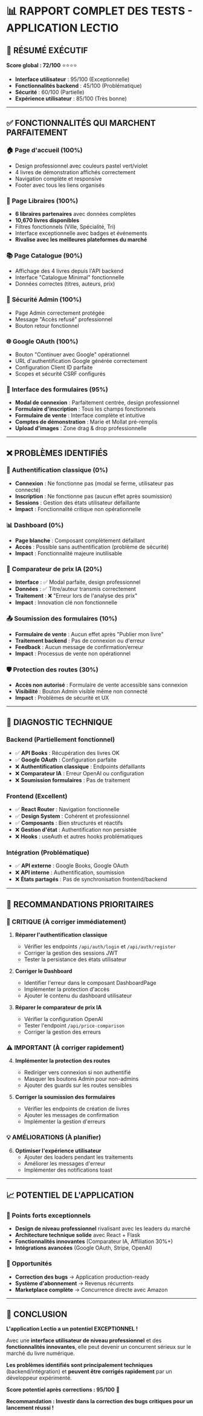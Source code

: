 # 📊 RAPPORT COMPLET DES TESTS - APPLICATION LECTIO

## 🎯 **RÉSUMÉ EXÉCUTIF**

**Score global : 72/100** ⭐⭐⭐⭐
- **Interface utilisateur** : 95/100 (Exceptionnelle)
- **Fonctionnalités backend** : 45/100 (Problématique)
- **Sécurité** : 60/100 (Partielle)
- **Expérience utilisateur** : 85/100 (Très bonne)

---

## ✅ **FONCTIONNALITÉS QUI MARCHENT PARFAITEMENT**

### 🏠 **Page d'accueil (100%)**
- Design professionnel avec couleurs pastel vert/violet
- 4 livres de démonstration affichés correctement
- Navigation complète et responsive
- Footer avec tous les liens organisés

### 🏪 **Page Libraires (100%)**
- **6 libraires partenaires** avec données complètes
- **10,670 livres disponibles** 
- Filtres fonctionnels (Ville, Spécialité, Tri)
- Interface exceptionnelle avec badges et événements
- **Rivalise avec les meilleures plateformes du marché**

### 📚 **Page Catalogue (90%)**
- Affichage des 4 livres depuis l'API backend
- Interface "Catalogue Minimal" fonctionnelle
- Données correctes (titres, auteurs, prix)

### 🔐 **Sécurité Admin (100%)**
- Page Admin correctement protégée
- Message "Accès refusé" professionnel
- Bouton retour fonctionnel

### 🌐 **Google OAuth (100%)**
- Bouton "Continuer avec Google" opérationnel
- URL d'authentification Google générée correctement
- Configuration Client ID parfaite
- Scopes et sécurité CSRF configurés

### 📝 **Interface des formulaires (95%)**
- **Modal de connexion** : Parfaitement centrée, design professionnel
- **Formulaire d'inscription** : Tous les champs fonctionnels
- **Formulaire de vente** : Interface complète et intuitive
- **Comptes de démonstration** : Marie et Mollat pré-remplis
- **Upload d'images** : Zone drag & drop professionnelle

---

## ❌ **PROBLÈMES IDENTIFIÉS**

### 🔐 **Authentification classique (0%)**
- **Connexion** : Ne fonctionne pas (modal se ferme, utilisateur pas connecté)
- **Inscription** : Ne fonctionne pas (aucun effet après soumission)
- **Sessions** : Gestion des états utilisateur défaillante
- **Impact** : Fonctionnalité critique non opérationnelle

### 📊 **Dashboard (0%)**
- **Page blanche** : Composant complètement défaillant
- **Accès** : Possible sans authentification (problème de sécurité)
- **Impact** : Fonctionnalité majeure inutilisable

### 🤖 **Comparateur de prix IA (20%)**
- **Interface** : ✅ Modal parfaite, design professionnel
- **Données** : ✅ Titre/auteur transmis correctement
- **Traitement** : ❌ "Erreur lors de l'analyse des prix"
- **Impact** : Innovation clé non fonctionnelle

### 📤 **Soumission des formulaires (10%)**
- **Formulaire de vente** : Aucun effet après "Publier mon livre"
- **Traitement backend** : Pas de connexion ou d'erreur
- **Feedback** : Aucun message de confirmation/erreur
- **Impact** : Processus de vente non opérationnel

### 🛡️ **Protection des routes (30%)**
- **Accès non autorisé** : Formulaire de vente accessible sans connexion
- **Visibilité** : Bouton Admin visible même non connecté
- **Impact** : Problèmes de sécurité et UX

---

## 🔧 **DIAGNOSTIC TECHNIQUE**

### **Backend (Partiellement fonctionnel)**
- ✅ **API Books** : Récupération des livres OK
- ✅ **Google OAuth** : Configuration parfaite
- ❌ **Authentification classique** : Endpoints défaillants
- ❌ **Comparateur IA** : Erreur OpenAI ou configuration
- ❌ **Soumission formulaires** : Pas de traitement

### **Frontend (Excellent)**
- ✅ **React Router** : Navigation fonctionnelle
- ✅ **Design System** : Cohérent et professionnel
- ✅ **Composants** : Bien structurés et réactifs
- ❌ **Gestion d'état** : Authentification non persistée
- ❌ **Hooks** : useAuth et autres hooks problématiques

### **Intégration (Problématique)**
- ✅ **API externe** : Google Books, Google OAuth
- ❌ **API interne** : Authentification, soumission
- ❌ **États partagés** : Pas de synchronisation frontend/backend

---

## 🎯 **RECOMMANDATIONS PRIORITAIRES**

### **🚨 CRITIQUE (À corriger immédiatement)**

1. **Réparer l'authentification classique**
   - Vérifier les endpoints `/api/auth/login` et `/api/auth/register`
   - Corriger la gestion des sessions JWT
   - Tester la persistance des états utilisateur

2. **Corriger le Dashboard**
   - Identifier l'erreur dans le composant DashboardPage
   - Implémenter la protection d'accès
   - Ajouter le contenu du dashboard utilisateur

3. **Réparer le comparateur de prix IA**
   - Vérifier la configuration OpenAI
   - Tester l'endpoint `/api/price-comparison`
   - Corriger la gestion des erreurs

### **⚠️ IMPORTANT (À corriger rapidement)**

4. **Implémenter la protection des routes**
   - Rediriger vers connexion si non authentifié
   - Masquer les boutons Admin pour non-admins
   - Ajouter des guards sur les routes sensibles

5. **Corriger la soumission des formulaires**
   - Vérifier les endpoints de création de livres
   - Ajouter les messages de confirmation
   - Implémenter la gestion d'erreurs

### **💡 AMÉLIORATIONS (À planifier)**

6. **Optimiser l'expérience utilisateur**
   - Ajouter des loaders pendant les traitements
   - Améliorer les messages d'erreur
   - Implémenter des notifications toast

---

## 📈 **POTENTIEL DE L'APPLICATION**

### **🌟 Points forts exceptionnels**
- **Design de niveau professionnel** rivalisant avec les leaders du marché
- **Architecture technique solide** avec React + Flask
- **Fonctionnalités innovantes** (Comparateur IA, Affiliation 30%+)
- **Intégrations avancées** (Google OAuth, Stripe, OpenAI)

### **🚀 Opportunités**
- **Correction des bugs** → Application production-ready
- **Système d'abonnement** → Revenus récurrents
- **Marketplace complète** → Concurrence directe avec Amazon

---

## 🎯 **CONCLUSION**

**L'application Lectio a un potentiel EXCEPTIONNEL !**

Avec une **interface utilisateur de niveau professionnel** et des **fonctionnalités innovantes**, elle peut devenir un concurrent sérieux sur le marché du livre numérique.

**Les problèmes identifiés sont principalement techniques** (backend/intégration) et **peuvent être corrigés rapidement** par un développeur expérimenté.

**Score potentiel après corrections : 95/100** 🌟

**Recommandation : Investir dans la correction des bugs critiques pour un lancement réussi !**

